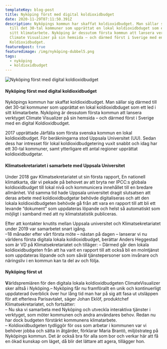 ```yaml
---
templateKey: blog-post
title: Nyköping först med digital koldioxidbudget
date: 2020-11-29T07:11:50.391Z
description: Nyköpings kommun har skaffat koldioxidbudget. Man sällar sig därmed
  till det 30-tal kommuner som upprättat en lokal koldioxidbduget som ett led i
  sitt klimatarbete. Nyköping är dessutom första kommun att lansera verktyget
  Climate Visualizer på sin hemsida – och därmed först i Sverige med en digital
  Koldioxidbudget.
featuredpost: true
featuredimage: /img/nyköping-dubbel5.png
tags:
  - nyköping
  - koldioxidbudget
---
```

![Nyköping först med digital koldioxidbudget](/img/nyköping-dubbel5.png "Nyköping först med digital koldioxidbudget")

#### Nyköping först med digital koldioxidbudget

Nyköpings kommun har skaffat koldioxidbudget. Man sällar sig därmed till det 30-tal kommuner som upprättat en lokal koldioxidbduget som ett led i sitt klimatarbete. Nyköping är dessutom första kommun att lansera verktyget Climate Visualizer på sin hemsida – och därmed först i Sverige med en digital Koldioxidbudget.

2017 upprättade Järfälla som första svenska kommun en lokal koldioxidbudget. För beräkningarna stod Uppsala Universitet (UU). Sedan dess har intresset för lokal koldioxidbudgetering vuxit snabbt och idag har ett 30-tal kommuner, samt ytterligare ett antal regioner upprättat koldioxidbudgetar. 

#### Klimatsekretariatet i samarbete med Uppsala Universitet

Under 2018 gav Klimatsekretariatet ut sin första rapport, En nationell klimatkarta, där vi pekade på behovet av att bryta ner IPCC:s globala koldioxidbudget till lokal nivå och kommunicera innehållet till en bredare allmänhet. Vid samma tid hade Uppsala universitet dragit slutsatsen att deras arbete med koldioxidbudgetar behövde digitaliseras och att den lokala koldioxidbudgeten behövde gå från att vara en rapport till att bli ett levande “dokument” som uppdateras löpande och helst så automatiskt som möjligt i samband med att ny klimatstatistik publiceras. 

Efter att kontakter knutits mellan Uppsala universitet och Klimatsekretariatet under 2019 var samarbetet snart igång. \
–18 månader efter vårt första möte – nästan på dagen – lanserar vi nu världens första digitala lokala koldioxidbudget, berättar Anders Heggestad som är VD på Klimatsekretariatet och tilläger: – Därmed går den lokala koldioxidbudgeten från att ha varit en rapport till att också bli en molntjänst som uppdateras löpande och som såväl tjänstepersoner som invånare och näringsliv i en kommun kan ta del av och följa. 

#### Nyköping först ut

**V**ärldspremiären för den digitala lokala koldioxidbudgeten ClimateVisualizer sker alltså i Nyköping.– Nyköping får nu framförallt en unik och kontinuerligt uppdaterad överblick över hur lång tid man har på sig att fasa ut utsläppen för att efterleva Parisavtalet, säger Johan Eklöf, produktchef Klimatsekretariatet, och fortsätter:\
– Nu ska vi samarbeta med Nyköping och utveckla interaktiva tjänster i verktyget, som möter kommunen och andra användares behov. Redan nu har dock budgeten förstärkt kommunens klimatarbete. \
– Koldioxidbudgeten tydliggör för oss som arbetar i kommunen var vi behöver jobba och sätta in åtgärder, förklarar Maria Brantö, miljöstrateg på Nyköpings kommun. Det är också bra för alla som bor och verkar här att få en ökad kunskap om läget, då blir det lättare att agera, tillägger hon.
